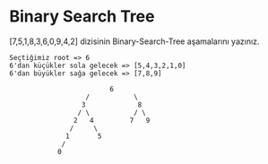 # Binary Search Tree
[7,5,1,8,3,6,0,9,4,2] dizisinin Binary-Search-Tree aşamalarını yazınız.

```
Seçtiğimiz root => 6
6'dan küçükler sola gelecek => [5,4,3,2,1,0]
6'dan büyükler sağa gelecek => [7,8,9]

                         6
                   /           \
                  3             8
                 / \           / \
                2   4         7   9
               /     \
              1       5
             /
            0
```           
